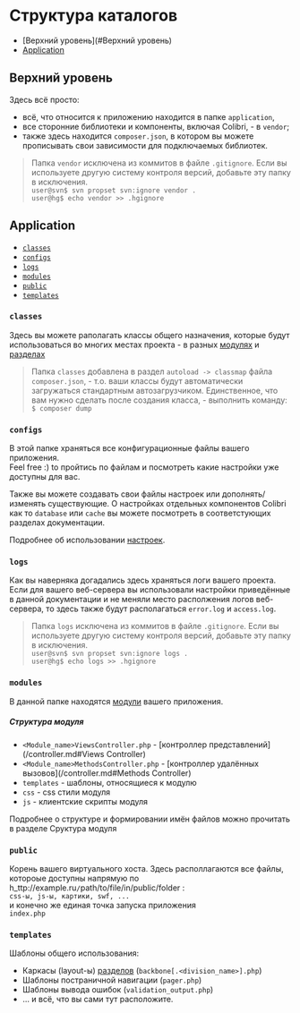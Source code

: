 Структура каталогов
===================

- [Верхний уровень](#Верхний уровень)
- [Application](#Application)

Верхний уровень
---------------

Здесь всё просто:  
- всё, что относится к приложению находится в папке `application`,
- все сторонние библиотеки и компоненты, включая Colibri, - в `vendor`;
- также здесь находится `composer.json`, в котором вы можете прописывать свои зависимости
  для подключаемых библиотек.

> Папка `vendor` исключена из коммитов в файле `.gitignore`. Если вы используете другую
> систему контроля версий, добавьте эту папку в исключения.  
> `user@svn$ svn propset svn:ignore vendor .`  
> `user@hg$ echo vendor >> .hgignore`


Application
-----------

- [`classes`](#classes)
- [`configs`](#configs)
- [`logs`](#logs)
- [`modules`](#modules)
- [`public`](#public)
- [`templates`](#templates)

### `classes`

Здесь вы можете раполагать классы общего назначения, которые будут использоваться
во многих местах проекта - в разных [модулях](/routing.md#Модули) и [разделах](/routing.md#Разделы)

> Папка `classes` добавлена в раздел `autoload -> classmap` файла `composer.json`, - т.о.
> ваши классы будут автоматически загружаться стандартным автозагрузчиком.
> Единственное, что вам нужно сделать после создания класса, - выполнить команду:  
> `$ composer dump`


### `configs`

В этой папке храняться все конфигурационные файлы вашего приложения.  
Feel free :) to пройтись по файлам и посмотреть какие настройки уже доступны для вас.

Также вы можете создавать свои файлы настроек или дополнять/изменять существующие.
О настройках отдельных компонентов Colibri как то `database` или `cache` вы можете посмотреть
в соответстующих разделах документации.

Подробнее об использовании [настроек](/config.md).


### `logs`

Как вы наверняка догадались здесь храняться логи вашего проекта.  
Если для вашего веб-сервера вы использовали настройки приведённые в данной документации
и не меняли место располжения логов веб-сервера, то здесь также будут располагаться
`error.log` и `access.log`.

> Папка `logs` исключена из коммитов в файле `.gitignore`. Если вы используете другую
> систему контроля версий, добавьте эту папку в исключения.  
> `user@svn$ svn propset svn:ignore logs .`  
> `user@hg$ echo logs >> .hgignore`


### `modules`

В данной папке находятся [модули](/routing.md#Модули) вашего приложения.

##### Структура модуля

- `<Module_name>ViewsController.php` - [контроллер представлений](/controller.md#Views Controller)
- `<Module_name>MethodsController.php` - [контроллер удалённых вызовов](/controller.md#Methods Controller)
- `templates` - шаблоны, относящиеся к модулю
- `css` - css стили модуля
- `js` - клиентские скрипты модуля

Подробнее о структуре и формировании имён файлов можно прочитать в разделе Сруктура модуля

### `public`

Корень вашего виртуального хоста. Здесь располлагаются все файлы, котороые доступны напрямую по
h_ttp://example.ru`/`path/to/file/in/public/folder :  
`css-ы, js-ы, картики, swf, ...`  
и конечно же единая точка запуска приложения  
`index.php`


### `templates`

Шаблоны общего использования:
- Каркасы (layout-ы) [разделов](/routing.md#Разделы) (`backbone[.<division_name>].php`)
- Шаблоны постраничной навигации (`pager.php`)
- Шаблоны вывода ошибок (`validation_output.php`)
- ... и всё, что вы сами тут расположите.
